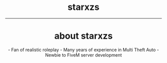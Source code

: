 <h1 align='center'>starxzs</h1>

---

<h1 align='center'>about starxzs</h1>
<p align="center">
- Fan of realistic roleplay
- Many years of experience in Multi Theft Auto
- Newbie to FiveM server development
</p>
